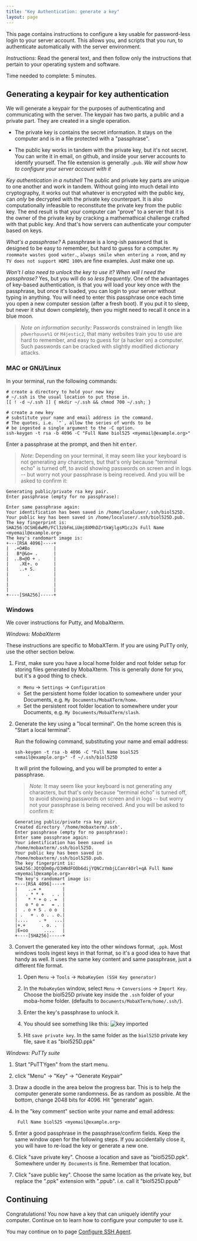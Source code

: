```yaml
---
title: "Key Authentication: generate a key"
layout: page
---
```


This page contains instructions to configure a key usable for
password-less login to your server account. This allows you, and
scripts that you run, to authenticate automatically with the server
environment.

*Instructions:* Read the general text, and then follow only the instructions that pertain to your operating system and software.

Time needed to complete: 5 minutes.


## Generating a keypair for key authentication ##

We will generate a keypair for the purposes of authenticating and communicating with the server. The keypair has two parts, a public and a private part. They are created in a single operation.

  * The private key is contains the secret information. It stays on the computer and is in a file protected with a "passphrase".

  * The public key works in tandem with the private key, but it's not secret. You can write it in email, on github, and inside your
    server accounts to identify yourself. The file extension is generally `.pub`. _We will show how to configure your server account with it_

*Key authentication in a nutshell* The public and private key parts are unique to one another and work in tandem. Without going into much detail into cryptography, it works out that whatever is encrypted with the public key, can _only_ be decrypted with the private key counterpart. It is also computationally infeasible to reconstitute the private key from the public key. The end result is that your computer can "prove" to a server that it is the owner of the private key by cracking a mathemathical challenge crafted with that public key. And that's how servers can authenticate your computer based on keys.

*What's a passphrase?* A passphrase is a long-ish password that is designed to be easy to
remember, but hard to guess for a computer. `My roommate wastes good water.`,
`always smile when entering a room`, and `my TV does not support HDMI 100%` are fine examples. Just make one up.

*Won't I also need to unlock the key to use it? When will I need the passphrase?* Yes, but you will do so _less frequently_. One of the advantages of key-based authentication, is that you will load your key once with the passphrase, but once it's loaded, you can login to your server without typing in anything. You will need to enter this passphrase once each time you open a new computer session (after a fresh boot). If you put it to sleep, but never it shut down completely, then you might need to recall it once in a blue moon.

> *Note on information security:* Passwords constrained in length like `p0werhouse%1` or `M4jestic2`, that many websites train you to use are hard to remember, and easy to guess for (a hacker on) a computer. Such passwords can be cracked with slightly modified dictionary attacks.

### MAC or GNU/Linux ###

In your terminal, run the following commands:

    # create a directory to hold your new key
	# ~/.ssh is the usual location to put those in.
    [[ ! -d ~/.ssh ]] { mkdir ~/.ssh && chmod 700 ~/.ssh; }

    # create a new key
    # substitute your name and email address in the command.
	# The quotes, i.e. `"`, allow the series of words to be
	# be ingested a single argument to the -C option.
	ssh-keygen -t rsa -b 4096 -C "Full Name biol525 <myemail@example.org>"

Enter a passphrase at the prompt, and then hit <kbd>enter</kbd>.

> *Note:* Depending on your terminal, it may seem like your keyboard is not generating any characters, but that's only because "terminal echo" is turned off, to avoid showing passwords on screen and in logs -- but worry not your passphrase is being received. And you will be asked to confirm it:

```
Generating public/private rsa key pair.
Enter passphrase (empty for no passphrase):

Enter same passphrase again:
Your identification has been saved in /home/localuser/.ssh/biol525D.
Your public key has been saved in /home/localuser/.ssh/biol525D.pub.
The key fingerprint is:
SHA256:OCSHEdwMh/FCl3zbFmLiUmj8XMhDZrtkWjlgsM1czJs Full Name <myemail@example.org>
The key's randomart image is:
+---[RSA 4096]----+
|  .+O#Bo         |
|   B*@&o= .      |
|  ..B=@O + .     |
|    .XE+. o      |
|    ..+ S.       |
|       .         |
|                 |
|                 |
|                 |
+----[SHA256]-----+
```

### Windows ###

We cover instructions for Putty, and MobaXterm.

*Windows: MobaXterm*

These instructions are specific to MobaXTerm. If you are using PuTTy only, use the other section below.


1. First, make sure you have a local home folder and root folder setup for storing files generated by MobaXterm. This is generally done for you, but it's a good thing to check.

   - `Menu` -> `Settings` -> `Configuration`
   - Set the persistent home folder location to somewhere under your Documents, e.g. `My Documents/MobaXTerm/home`.
   - Set the persistent root folder location to somewhere under your Documents, e.g. `My Documents/MobaXTerm/slash`.

1. Generate the key using a "local terminal". On the home screen this is "Start a local terminal".

   Run the following command, substituting your name and email address:

    ```
    ssh-keygen -t rsa -b 4096 -C "Full Name biol525 <email@example.org>" -f ~/.ssh/biol525D
    ```

   It will print the following, and you will be prompted to enter a passphrase.
   > *Note:* It may seem like your keyboard is not generating any characters, but that's only because "terminal echo" is turned off, to avoid showing passwords on screen and in logs -- but worry not your passphrase is being received. And you will be asked to confirm it:

   ```
   Generating public/private rsa key pair.
   Created directory '/home/mobaxterm/.ssh'.
   Enter passphrase (empty for no passphrase):
   Enter same passphrase again:
   Your identification has been saved in /home/mobaxterm/.ssh/biol525D.
   Your public key has been saved in /home/mobaxterm/.ssh/biol525D.pub.
   The key fingerprint is:
   SHA256:JQtQOm0p/O3HNdFOOb6dijYQNCzYmbjLCanr4Orl+qA Full Name <myemail@example.org>
   The key's randomart image is:
   +---[RSA 4096]----+
   |    ..= +        |
   |   . * * +   . . |
   |    * * + o . =  |
   |   o * o =   = . |
   |  . o + S . o o  |
   | .   + . o . . o.|
   |....    . +   ...|
   |+.+      . o. .  |
   |E=oo      ....   |
   +----[SHA256]-----+
   ```

1. Convert the generated key into the other windows format, `.ppk`. Most windows tools ingest keys in that format, so it's a good idea to have that handy as well. It uses the same key content and same passphrase, just a different file format.

   1. Open `Menu` -> `Tools` -> `MobaKeyGen (SSH Key generator)`

   1. In the `MobaKeyGen` window, select `Menu` -> `Conversions` -> `Import Key`. Choose the biol525D private key inside the `.ssh` folder of your moba-home folder. (defaults to `Documents/MobaXTerm/home/.ssh/`).

   1. Enter the key's passphrase to unlock it.

   1. You should see something like this:
      ![key imported](./img/keyimport.png "Logo Title Text 1")

   1. Hit `save private key`. In the same folder as the `biol525D` private key file, save it as "biol525D.ppk"


*Windows: PuTTy suite*

   1. Start "PuTTYgen" from the start menu.
   
   1. click "Menu" -> "Key" -> "Generate Keypair"
   
   1. Draw a doodle in the area below the progress bar. This is to help the computer generate some randomness. Be as random as possible. At the bottom, change 2048 bits for 4096. Hit "generate" again.
   
   1. In the "key comment" section write your name and email address:

		   Full Name biol525 <myemail@example.org>

   1. Enter a good passphrase in the passphrase/confirm fields. Keep the same window open for the following steps. If you accidentally close it, you will have to re-load the key or generate a new one.
   
   1. Click "save private key". Choose a location and save as "biol525D.ppk". Somewhere under `My Documents` is fine. Remember that location.

   1. Click "save public key". Choose the same location as the private key, but replace the ".ppk" extension with ".ppub". i.e. call it "biol525D.ppub"


## Continuing ##

Congratulations! You now have a key that can uniquely identify your computer. Continue on to learn how to configure your computer to use it.

You may continue on to page [Configure SSH Agent](./configure_ssh_agent).
